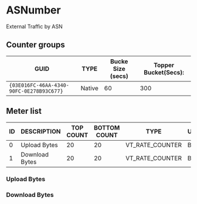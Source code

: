 # ASNumber 

External Traffic by ASN

## Counter groups
| GUID                                     | TYPE   | Bucke Size (secs) | Topper Bucket(Secs): |
| ---------------------------------------- | ------ | ----------------- | -------------------- |
| `{03E016FC-46AA-4340-90FC-0E278B93C677}` | Native | 60                | 300                  |

## Meter list

| ID  | DESCRIPTION                | TOP COUNT | BOTTOM COUNT | TYPE            | UNITS   |
| --- | -------------------------- | --------- | ------------ | --------------- | ------- |
| 0   | Upload Bytes               | 20        | 20           | VT_RATE_COUNTER | Bps     |
| 1   | Download Bytes             | 20        | 20           | VT_RATE_COUNTER | Bps     |

### Upload Bytes

### Download Bytes

